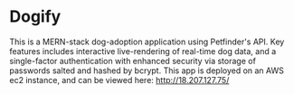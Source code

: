 # Dogify

This is a MERN-stack dog-adoption application using Petfinder's API. Key features includes interactive live-rendering of real-time dog data, and a single-factor authentication with enhanced security via storage of passwords salted and hashed by bcrypt. This app is deployed on an AWS ec2 instance, and can be viewed here: http://18.207.127.75/

